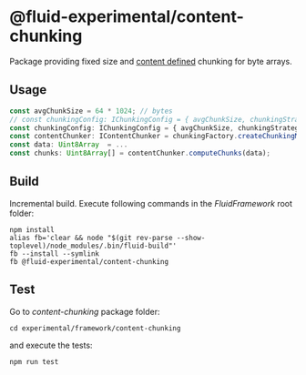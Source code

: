 # @fluid-experimental/content-chunking

Package providing fixed size and [content defined](https://en.wikipedia.org/wiki/Rolling_hash#Content-based_slicing_using_a_rolling_hash) chunking for byte arrays.

## Usage

```ts
const avgChunkSize = 64 * 1024; // bytes
// const chunkingConfig: IChunkingConfig = { avgChunkSize, chunkingStrategy: ChunkingStrategyEnum.FixedSize };
const chunkingConfig: IChunkingConfig = { avgChunkSize, chunkingStrategy: ChunkingStrategyEnum.ContentDefined };
const contentChunker: IContentChunker = chunkingFactory.createChunkingMethod(chunkingConfig);
const data: Uint8Array  = ...
const chunks: Uint8Array[] = contentChunker.computeChunks(data);
```

## Build

Incremental build. Execute following commands in the _FluidFramework_ root folder:

```
npm install
alias fb='clear && node "$(git rev-parse --show-toplevel)/node_modules/.bin/fluid-build"'
fb --install --symlink
fb @fluid-experimental/content-chunking
```

## Test

Go to _content-chunking_ package folder:

```
cd experimental/framework/content-chunking
```

and execute the tests:

```
npm run test
```
